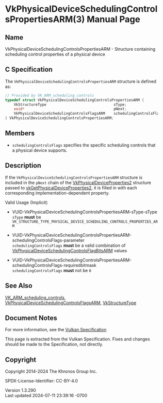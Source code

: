 # VkPhysicalDeviceSchedulingControlsPropertiesARM(3) Manual Page

## Name

VkPhysicalDeviceSchedulingControlsPropertiesARM - Structure containing
scheduling control properties of a physical device



## <a href="#_c_specification" class="anchor"></a>C Specification

The `VkPhysicalDeviceSchedulingControlsPropertiesARM` structure is
defined as:

``` c
// Provided by VK_ARM_scheduling_controls
typedef struct VkPhysicalDeviceSchedulingControlsPropertiesARM {
    VkStructureType                               sType;
    void*                                         pNext;
    VkPhysicalDeviceSchedulingControlsFlagsARM    schedulingControlsFlags;
} VkPhysicalDeviceSchedulingControlsPropertiesARM;
```

## <a href="#_members" class="anchor"></a>Members

- <span id="limits-schedulingControlsFlags"></span>`schedulingControlsFlags`
  specifies the specific scheduling controls that a physical device
  supports.

## <a href="#_description" class="anchor"></a>Description

If the `VkPhysicalDeviceSchedulingControlsPropertiesARM` structure is
included in the `pNext` chain of the
[VkPhysicalDeviceProperties2](https://registry.khronos.org/vulkan/specs/1.3-extensions/man/html/VkPhysicalDeviceProperties2.html)
structure passed to
[vkGetPhysicalDeviceProperties2](https://registry.khronos.org/vulkan/specs/1.3-extensions/man/html/vkGetPhysicalDeviceProperties2.html),
it is filled in with each corresponding implementation-dependent
property.

Valid Usage (Implicit)

- <a
  href="#VUID-VkPhysicalDeviceSchedulingControlsPropertiesARM-sType-sType"
  id="VUID-VkPhysicalDeviceSchedulingControlsPropertiesARM-sType-sType"></a>
  VUID-VkPhysicalDeviceSchedulingControlsPropertiesARM-sType-sType  
  `sType` **must** be
  `VK_STRUCTURE_TYPE_PHYSICAL_DEVICE_SCHEDULING_CONTROLS_PROPERTIES_ARM`

- <a
  href="#VUID-VkPhysicalDeviceSchedulingControlsPropertiesARM-schedulingControlsFlags-parameter"
  id="VUID-VkPhysicalDeviceSchedulingControlsPropertiesARM-schedulingControlsFlags-parameter"></a>
  VUID-VkPhysicalDeviceSchedulingControlsPropertiesARM-schedulingControlsFlags-parameter  
  `schedulingControlsFlags` **must** be a valid combination of
  [VkPhysicalDeviceSchedulingControlsFlagBitsARM](https://registry.khronos.org/vulkan/specs/1.3-extensions/man/html/VkPhysicalDeviceSchedulingControlsFlagBitsARM.html)
  values

- <a
  href="#VUID-VkPhysicalDeviceSchedulingControlsPropertiesARM-schedulingControlsFlags-requiredbitmask"
  id="VUID-VkPhysicalDeviceSchedulingControlsPropertiesARM-schedulingControlsFlags-requiredbitmask"></a>
  VUID-VkPhysicalDeviceSchedulingControlsPropertiesARM-schedulingControlsFlags-requiredbitmask  
  `schedulingControlsFlags` **must** not be `0`

## <a href="#_see_also" class="anchor"></a>See Also

[VK_ARM_scheduling_controls](https://registry.khronos.org/vulkan/specs/1.3-extensions/man/html/VK_ARM_scheduling_controls.html),
[VkPhysicalDeviceSchedulingControlsFlagsARM](https://registry.khronos.org/vulkan/specs/1.3-extensions/man/html/VkPhysicalDeviceSchedulingControlsFlagsARM.html),
[VkStructureType](https://registry.khronos.org/vulkan/specs/1.3-extensions/man/html/VkStructureType.html)

## <a href="#_document_notes" class="anchor"></a>Document Notes

For more information, see the <a
href="https://registry.khronos.org/vulkan/specs/1.3-extensions/html/vkspec.html#VkPhysicalDeviceSchedulingControlsPropertiesARM"
target="_blank" rel="noopener">Vulkan Specification</a>

This page is extracted from the Vulkan Specification. Fixes and changes
should be made to the Specification, not directly.

## <a href="#_copyright" class="anchor"></a>Copyright

Copyright 2014-2024 The Khronos Group Inc.

SPDX-License-Identifier: CC-BY-4.0

Version 1.3.290  
Last updated 2024-07-11 23:39:16 -0700
